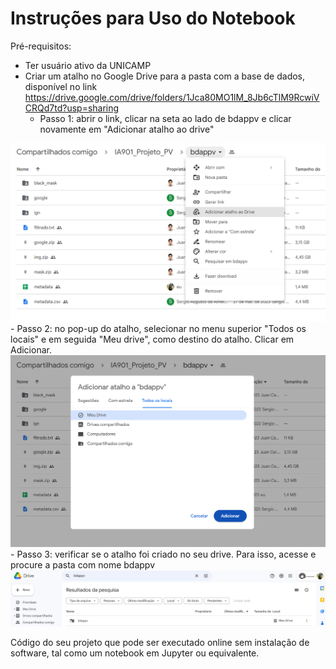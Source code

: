 # Instruções para Uso do Notebook

Pré-requisitos: 
- Ter usuário ativo da UNICAMP
- Criar um atalho no Google Drive para a pasta com a base de dados, disponível no link https://drive.google.com/drive/folders/1Jca80MO1lM_8Jb6cTlM9RcwiVCRQd7td?usp=sharing
    - Passo 1: abrir o link, clicar na seta ao lado de bdappv e clicar novamente em "Adicionar atalho ao drive"

![imagem assets 1](../assets/step1.png)
    - Passo 2: no pop-up do atalho, selecionar no menu superior "Todos os locais" e em seguida "Meu drive", como destino do atalho. Clicar em Adicionar.
![imagem assets 2](../assets/step2.png)    
    - Passo 3: verificar se o atalho foi criado no seu drive. Para isso, acesse e procure a pasta com nome bdappv
![imagem assets 2](../assets/step3.png)   
    


Código do seu projeto que pode ser executado online sem instalação de software, tal como um notebook em Jupyter ou equivalente.
